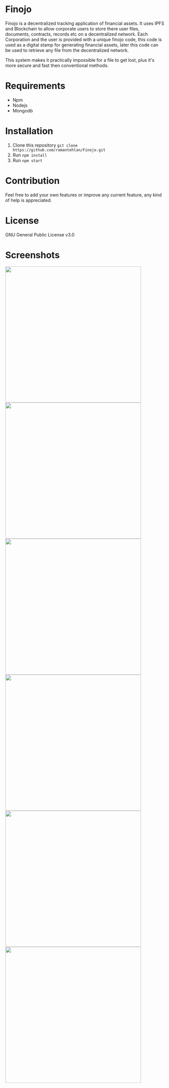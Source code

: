 # Finojo
Finojo is a decentralized tracking application of financial assets. It uses IPFS and Blockchain to allow corporate users to store there user files, documents, contracts, records etc on a decentralized network.  Each Corporation and the user is provided with a unique finojo code, this code is used as a digital stamp for generating financial assets, later this code can be used to retrieve any file from the decentralized network.

This system makes it practically impossible for a file to get lost, plus it's more secure and fast then conventional methods. 

# Requirements

  - Npm
  - Nodejs
  - Mongodb

# Installation

1. Clone this repository `git clone https://github.com/ramantehlan/Finojo.git`
2. Run `npm install`
3. Run `npm start`

# Contribution

Feel free to add your own features or improve any current feature, any kind of help is appreciated.

# License

GNU General Public License v3.0

# Screenshots

<p >
<img src="https://ramantehlan.github.io/Finojo/public/images/screenshot_1.png" width="430px" />
<img src="https://ramantehlan.github.io/Finojo/public/images/screenshot_2.png" width="430px" />
<img src="https://ramantehlan.github.io/Finojo/public/images/screenshot_3.png" width="430px" />
<img src="https://ramantehlan.github.io/Finojo/public/images/screenshot_4.png" width="430px" />
<img src="https://ramantehlan.github.io/Finojo/public/images/screenshot_5.png" width="430px" />
<img src="https://ramantehlan.github.io/Finojo/public/images/screenshot_6.png" width="430px" />
</p>
